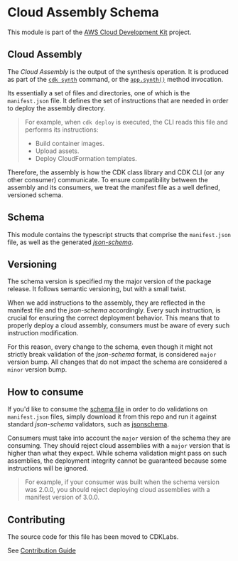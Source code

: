# Cloud Assembly Schema

This module is part of the [AWS Cloud Development Kit](https://github.com/aws/aws-cdk) project.

## Cloud Assembly

The _Cloud Assembly_ is the output of the synthesis operation. It is produced as part of the
[`cdk synth`](https://github.com/aws/aws-cdk/tree/main/packages/aws-cdk#cdk-synthesize)
command, or the [`app.synth()`](https://github.com/aws/aws-cdk/blob/main/packages/@aws-cdk/core/lib/app.ts#L135) method invocation.

Its essentially a set of files and directories, one of which is the `manifest.json` file. It defines the set of instructions that are
needed in order to deploy the assembly directory.

> For example, when `cdk deploy` is executed, the CLI reads this file and performs its instructions:
>
> - Build container images.
> - Upload assets.
> - Deploy CloudFormation templates.

Therefore, the assembly is how the CDK class library and CDK CLI (or any other consumer) communicate. To ensure compatibility
between the assembly and its consumers, we treat the manifest file as a well defined, versioned schema.

## Schema

This module contains the typescript structs that comprise the `manifest.json` file, as well as the
generated [_json-schema_](./schema/cloud-assembly.schema.json).

## Versioning

The schema version is specified my the major version of the package release. It follows semantic versioning, but with a small twist.

When we add instructions to the assembly, they are reflected in the manifest file and the _json-schema_ accordingly.
Every such instruction, is crucial for ensuring the correct deployment behavior. This means that to properly deploy a cloud assembly,
consumers must be aware of every such instruction modification.

For this reason, every change to the schema, even though it might not strictly break validation of the _json-schema_ format,
is considered `major` version bump. All changes that do not impact the schema are considered a `minor` version bump.

## How to consume

If you'd like to consume the [schema file](./schema/cloud-assembly.schema.json) in order to do validations on `manifest.json` files,
simply download it from this repo and run it against standard _json-schema_ validators, such as [jsonschema](https://www.npmjs.com/package/jsonschema).

Consumers must take into account the `major` version of the schema they are consuming. They should reject cloud assemblies
with a `major` version that is higher than what they expect. While schema validation might pass on such assemblies, the deployment integrity
cannot be guaranteed because some instructions will be ignored.

> For example, if your consumer was built when the schema version was 2.0.0, you should reject deploying cloud assemblies with a
> manifest version of 3.0.0.

## Contributing

The source code for this file has been moved to CDKLabs.

See [Contribution Guide](https://github.com/cdklabs/cloud-assembly-schema/blob/main/CONTRIBUTING.md)